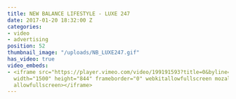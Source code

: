 ```yaml
---
title: NEW BALANCE LIFESTYLE - LUXE 247
date: 2017-01-20 18:32:00 Z
categories:
- video
- advertising
position: 52
thumbnail_image: "/uploads/NB_LUXE247.gif"
has_video: true
video_embeds:
- <iframe src="https://player.vimeo.com/video/199191593?title=0&byline=0&portrait=0"
  width="1500" height="844" frameborder="0" webkitallowfullscreen mozallowfullscreen
  allowfullscreen></iframe>
---
```


